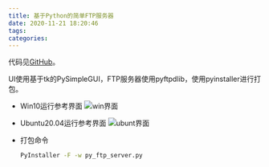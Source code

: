 ```yaml
---
title: 基于Python的简单FTP服务器
date: 2020-11-21 18:20:46
tags:
categories:
---
```


代码见[GitHub](https://github.com/leiz2192/Python/tree/master/PyFtpServer)。

UI使用基于tk的PySimpleGUI，FTP服务器使用pyftpdlib，使用pyinstaller进行打包。

- Win10运行参考界面
![win界面](/images/20201129T195324.321.png)

- Ubuntu20.04运行参考界面
![ubunt界面](/images/20201129T203840.135.png)

- 打包命令

    ```bash
    PyInstaller -F -w py_ftp_server.py
    ```
